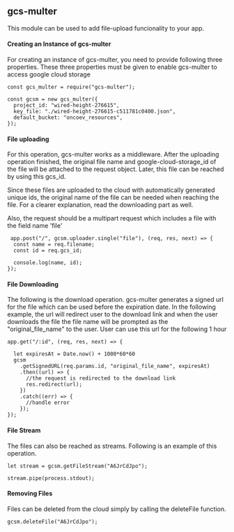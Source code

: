 ## gcs-multer

This module can be used to add file-upload funcionality to your app.

#### Creating an Instance of gcs-multer

For creating an instance of gcs-multer, you need to provide following three properties. These three properties must be given to enable gcs-multer to access google cloud storage

````
const gcs_multer = require("gcs-multer");

const gcsm = new gcs_multer({
  project_id: "wired-height-276615",
  key_file: "./wired-height-276615-c511781c0400.json",
  default_bucket: "oncoev_resources",
});
````

#### File uploading

For this operation, gcs-multer works as a middleware. After the uploading operation finished, the original file name and google-cloud-storage_id of the file will be attached to the request object. Later, this file can be reached by using this gcs_id.

Since these files are uploaded to the cloud with automatically generated unique ids, the original name of the file can be needed when reaching the file. For a clearer explanation, read the downloading part as well.

Also, the request should be a multipart request which includes a file with the field name 'file'

````
 app.post("/", gcsm.uploader.single("file"), (req, res, next) => {
  const name = req.filename;
  const id = req.gcs_id;

  console.log(name, id);
});

````

#### File Downloading

The following is the download operation. gcs-multer generates a signed url for the file which can be used before the expiration date. In the following example, the url will redirect user to the download link and when the user downloads the file the file name will be prompted as the "original_file_name" to the user. User can use this url for the following 1 hour

````
app.get("/:id", (req, res, next) => {

  let expiresAt = Date.now() + 1000*60*60
  gcsm
    .getSignedURL(req.params.id, "original_file_name", expiresAt)
    .then((url) => {
      //the request is redirected to the download link
      res.redirect(url);
    })
    .catch((err) => {
      //handle error
    });
});
````

#### File Stream

The files can also be reached as streams. Following is an example of this operation.

````
let stream = gcsm.getFileStream("A6JrCdJpo");

stream.pipe(process.stdout);
````

#### Removing Files

Files can be deleted from the cloud simply by calling the deleteFile function.

`gcsm.deleteFile("A6JrCdJpo");`
